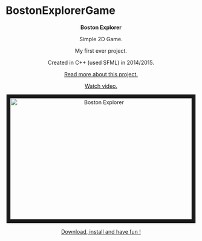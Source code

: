 # BostonExplorerGame

<p align="center"><strong>Boston Explorer</strong></p>
<p align="center">Simple 2D Game.</p>
<p align="center">My first ever project.</p>
<p align="center">Created in C++ (used SFML) in 2014/2015.</p>
<p align="center"><a href="https://b00stiandroid.wordpress.com/2017/02/15/my-first-project/">Read more about this project.</a></p>
<p align="center"><a href="https://www.youtube.com/watch?v=iebCf9exflY">Watch video.</a></p>
<p align="center"><a href="http://www.youtube.com/watch?feature=player_embedded&amp;v=iebCf9exflY
" target="_blank"><img src="http://img.youtube.com/vi/iebCf9exflY/0.jpg" alt="Boston Explorer" width="480" height="320" border="10" /></a></p>
<p align="center"><a href="https://github.com/b00sti/BostonExplorerGame/blob/15dfff7cbefbd0f7afb06a6cb136719c44f59fe0/BostonExplorer.exe">Download, install and have fun !</a></p>
